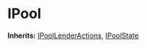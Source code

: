 # IPool
**Inherits:**
[IPoolLenderActions](/src/interfaces/IPoolLenderActions.sol/interface.IPoolLenderActions.md), [IPoolState](/src/interfaces/IPoolState.sol/interface.IPoolState.md)


